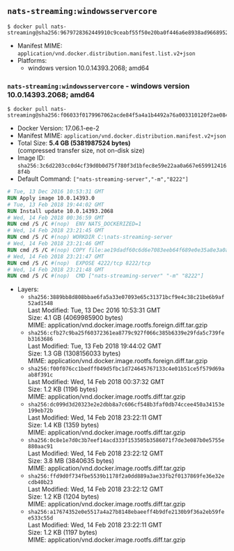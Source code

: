 ## `nats-streaming:windowsservercore`

```console
$ docker pull nats-streaming@sha256:9679728362449910c9ceabf55f50e20ba0f446a6e8938ad96689525ab8370a5a
```

-	Manifest MIME: `application/vnd.docker.distribution.manifest.list.v2+json`
-	Platforms:
	-	windows version 10.0.14393.2068; amd64

### `nats-streaming:windowsservercore` - windows version 10.0.14393.2068; amd64

```console
$ docker pull nats-streaming@sha256:f06033f0179967062acde84f5a4a1b4492a76a003310120f2ae08431cd495ade
```

-	Docker Version: 17.06.1-ee-2
-	Manifest MIME: `application/vnd.docker.distribution.manifest.v2+json`
-	Total Size: **5.4 GB (5381987524 bytes)**  
	(compressed transfer size, not on-disk size)
-	Image ID: `sha256:3c6d2203cc0d4cf39d0b0d75f780f3d1bfec8e59e22aa0a667e6599124168f4b`
-	Default Command: `["nats-streaming-server","-m","8222"]`

```dockerfile
# Tue, 13 Dec 2016 10:53:31 GMT
RUN Apply image 10.0.14393.0
# Tue, 13 Feb 2018 19:44:02 GMT
RUN Install update 10.0.14393.2068
# Wed, 14 Feb 2018 00:36:59 GMT
RUN cmd /S /C #(nop)  ENV NATS_DOCKERIZED=1
# Wed, 14 Feb 2018 23:21:45 GMT
RUN cmd /S /C #(nop) WORKDIR C:\nats-streaming-server
# Wed, 14 Feb 2018 23:21:46 GMT
RUN cmd /S /C #(nop) COPY file:ae19dadf60c6d6e7083eeb64f689e0e35a8e3a0ac783cfd493f64ad62296e5d1 in nats-streaming-server.exe 
# Wed, 14 Feb 2018 23:21:47 GMT
RUN cmd /S /C #(nop)  EXPOSE 4222/tcp 8222/tcp
# Wed, 14 Feb 2018 23:21:48 GMT
RUN cmd /S /C #(nop)  CMD ["nats-streaming-server" "-m" "8222"]
```

-	Layers:
	-	`sha256:3889bb8d808bbae6fa5a33e07093e65c31371bcf9e4c38c21be6b9af52ad1548`  
		Last Modified: Tue, 13 Dec 2016 10:53:31 GMT  
		Size: 4.1 GB (4069985900 bytes)  
		MIME: application/vnd.docker.image.rootfs.foreign.diff.tar.gzip
	-	`sha256:cfb27c9ba25f60372361ea8779c927f066c385b6339e29fda5c739feb3163686`  
		Last Modified: Tue, 13 Feb 2018 19:44:02 GMT  
		Size: 1.3 GB (1308156033 bytes)  
		MIME: application/vnd.docker.image.rootfs.foreign.diff.tar.gzip
	-	`sha256:f00f076cc1bedff049d5fbc1d724645767133c4e01b51ce5f579d69aab8f391c`  
		Last Modified: Wed, 14 Feb 2018 00:37:32 GMT  
		Size: 1.2 KB (1196 bytes)  
		MIME: application/vnd.docker.image.rootfs.diff.tar.gzip
	-	`sha256:dc099d3d20323e2e2dbb8a7c606cf548b3faf0db74ccee450a34153e199eb72b`  
		Last Modified: Wed, 14 Feb 2018 23:22:11 GMT  
		Size: 1.4 KB (1359 bytes)  
		MIME: application/vnd.docker.image.rootfs.diff.tar.gzip
	-	`sha256:0c8e1e7d0c3b7eef14acd333f153505b3586071f7de3e087b0e5755e880aac91`  
		Last Modified: Wed, 14 Feb 2018 23:22:12 GMT  
		Size: 3.8 MB (3840635 bytes)  
		MIME: application/vnd.docker.image.rootfs.diff.tar.gzip
	-	`sha256:ffd9d0f734fbe5539b1178f2a0dd889a3ae33fb2f0137869fe36e32ecdb40b23`  
		Last Modified: Wed, 14 Feb 2018 23:22:12 GMT  
		Size: 1.2 KB (1204 bytes)  
		MIME: application/vnd.docker.image.rootfs.diff.tar.gzip
	-	`sha256:a17674352e0e5517a4a27b8148ebaeeff4b9dfe2130b9f36a2eb59fee533c55d`  
		Last Modified: Wed, 14 Feb 2018 23:22:11 GMT  
		Size: 1.2 KB (1197 bytes)  
		MIME: application/vnd.docker.image.rootfs.diff.tar.gzip
